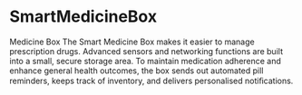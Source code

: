 # SmartMedicineBox
Medicine Box  The Smart Medicine Box makes it easier to manage prescription drugs. Advanced sensors and networking functions are built into a small, secure storage area. To maintain medication adherence and enhance general health outcomes, the box sends out automated pill reminders, keeps track of inventory, and delivers personalised notiﬁcations. 
